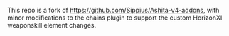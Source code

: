 This repo is a fork of https://github.com/Sippius/Ashita-v4-addons, with minor modifications to the chains plugin to support the custom HorizonXI weaponskill element changes.
